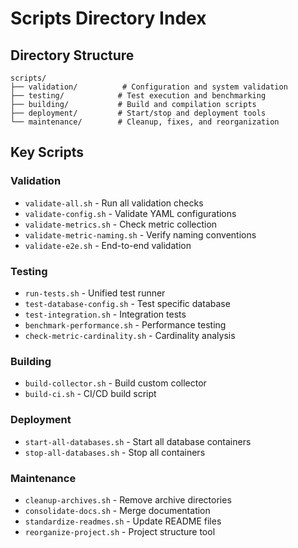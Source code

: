 # Scripts Directory Index

## Directory Structure

```
scripts/
├── validation/          # Configuration and system validation
├── testing/            # Test execution and benchmarking
├── building/           # Build and compilation scripts
├── deployment/         # Start/stop and deployment tools
└── maintenance/        # Cleanup, fixes, and reorganization
```

## Key Scripts

### Validation
- `validate-all.sh` - Run all validation checks
- `validate-config.sh` - Validate YAML configurations
- `validate-metrics.sh` - Check metric collection
- `validate-metric-naming.sh` - Verify naming conventions
- `validate-e2e.sh` - End-to-end validation

### Testing
- `run-tests.sh` - Unified test runner
- `test-database-config.sh` - Test specific database
- `test-integration.sh` - Integration tests
- `benchmark-performance.sh` - Performance testing
- `check-metric-cardinality.sh` - Cardinality analysis

### Building
- `build-collector.sh` - Build custom collector
- `build-ci.sh` - CI/CD build script

### Deployment
- `start-all-databases.sh` - Start all database containers
- `stop-all-databases.sh` - Stop all containers

### Maintenance
- `cleanup-archives.sh` - Remove archive directories
- `consolidate-docs.sh` - Merge documentation
- `standardize-readmes.sh` - Update README files
- `reorganize-project.sh` - Project structure tool
